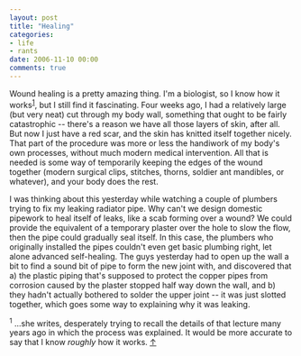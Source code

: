 ```yaml
---
layout: post
title: "Healing"
categories:
- life
- rants
date: 2006-11-10 00:00
comments: true
---
```


<p>Wound healing is a pretty amazing thing. I'm a biologist, so I know how it works<sup id="r1-101106"><a href="#f1-101106">1</a></sup>, but I still find it fascinating. Four weeks ago, I had a relatively large (but very neat) cut through my body wall, something that ought to be fairly catastrophic -- there's a reason we have all those layers of skin, after all. But now I just have a red scar, and the skin has knitted itself together nicely. That part of the procedure was more or less the handiwork of my body's own processes, without much modern medical intervention. All that is needed is some way of temporarily keeping the edges of the wound together (modern surgical clips, stitches, thorns, soldier ant mandibles, or whatever), and your body does the rest.</p>

<p>I was thinking about this yesterday while watching a couple of plumbers trying to fix my leaking radiator pipe. Why can't we design domestic pipework to heal itself of leaks, like a scab forming over a wound? We could provide the equivalent of a temporary plaster over the hole to slow the flow, then the pipe could gradually seal itself. In this case, the plumbers who originally installed the pipes couldn't even get basic plumbing right, let alone advanced self-healing. The guys yesterday had to open up the wall a bit to find a sound bit of pipe to form the new joint with, and discovered that a) the plastic piping that's supposed to protect the copper pipes from corrosion caused by the plaster stopped half way down the wall, and b) they hadn't actually bothered to solder the upper joint -- it was just slotted together, which goes some way to explaining why it was leaking.</p>

<p><sup id="f1-101106">1</sup> ...she writes, desperately trying to recall the details of that lecture many years ago in which the process was explained. It would be more accurate to say that I know <em>roughly</em> how it works. <a href="#r1-101106">&uarr;</a></p>



